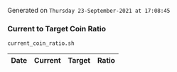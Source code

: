 Generated on `Thursday 23-September-2021 at 17:08:45`

### Current to Target Coin Ratio
`current_coin_ratio.sh`

Date|Current|Target|Ratio
---|---|---|---
